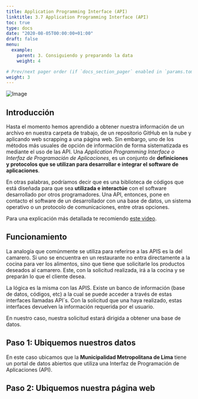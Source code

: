 ```yaml
---
title: Application Programming Interface (API)
linktitle: 3.7 Application Programming Interface (API)
toc: true
type: docs
date: "2020-08-05T00:00:00+01:00"
draft: false
menu:
  example:
    parent: 3. Consiguiendo y preparando la data
    weight: 4

# Prev/next pager order (if `docs_section_pager` enabled in `params.toml`)
weight: 3
---
```


![Image](/cursos/3-6-1.jpg)

## Introducción

Hasta el momento hemos aprendido a obtener nuestra información de un archivo en nuestra carpeta de trabajo, de un repositorio GitHub en la nube y aplicando web scrapping a una página web. Sin embargo, uno de los métodos más usuales de opción de información de forma sistematizada es mediante el uso de las API. Una *Application Programming Interface o Interfaz de Programación de Aplicaciones*, es un conjunto de **definiciones y protocolos que se utilizan para desarrollar e integrar el software de aplicaciones**.

En otras palabras, podríamos decir que es una biblioteca de códigos que está diseñada para que sea **utilizada e interactúe** con el software desarrollado por otros programadores. Una API, entonces, pone en contacto el software de un desarrollador con una base de datos, un sistema operativo o un protocolo de comunicaciones, entre otras opciones. 

Para una explicación más detallada te recomiendo [este video](https://www.youtube.com/watch?v=u2Ms34GE14U).

## Funcionamiento

La analogía que comúnmente se utiliza para referirse a las APIS es la del camarero. Si uno se encuentra en un restaurante no entra directamente a la cocina para ver los alimentos, sino que tiene que solicitarle los productos deseados al camarero. Este, con la solicitud realizada, irá a la cocina y se preparán lo que el cliente desea. 

La lógica es la misma con las APIS. Existe un banco de información (base de datos, códigos, etc) a la cual se puede acceder a través de estas interfaces llamadas API´s. Con la solicitud que una haya realizado, estas interfaces devuelven la información requerida por el usuario.

En nuestro caso, nuestra solicitud estará dirigida a obtener una base de datos. 

## Paso 1: Ubiquemos nuestros datos

En este caso ubicamos que la **Municipalidad Metropolitana de Lima** tiene un portal de datos abiertos que utiliza una Interfaz de Programación de Aplicaciones (API). 



## Paso 2: Ubiquemos nuestra página web

